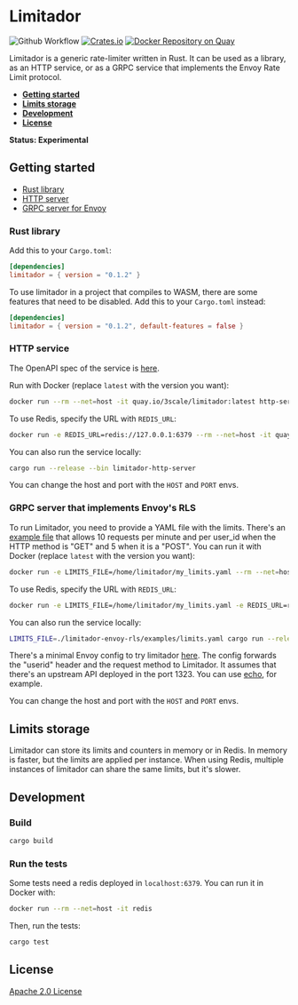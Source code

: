 # Limitador

![Github Workflow](https://github.com/3scale/limitador/workflows/Rust/badge.svg)
[![Crates.io](https://img.shields.io/crates/v/limitador)](https://crates.io/crates/limitador)
[![Docker Repository on Quay](https://quay.io/repository/3scale/limitador/status
"Docker Repository on Quay")](https://quay.io/repository/3scale/limitador)

Limitador is a generic rate-limiter written in Rust. It can be used as a
library, as an HTTP service, or as a GRPC service that implements the Envoy Rate
Limit protocol.

- [**Getting started**](#getting-started)
- [**Limits storage**](#limits-storage)
- [**Development**](#development)
- [**License**](#license)

**Status: Experimental**

## Getting started

- [Rust library](#rust-library)
- [HTTP server](#http-service)
- [GRPC server for Envoy](#grpc-server-that-implements-envoys-rls)

### Rust library

Add this to your `Cargo.toml`:
```toml
[dependencies]
limitador = { version = "0.1.2" }
```

To use limitador in a project that compiles to WASM, there are some features
that need to be disabled. Add this to your `Cargo.toml` instead:
```toml
[dependencies]
limitador = { version = "0.1.2", default-features = false }
```

### HTTP service

The OpenAPI spec of the service is
[here](limitador-http-server/docs/http_server_spec.json).

Run with Docker (replace `latest` with the version you want):
```bash
docker run --rm --net=host -it quay.io/3scale/limitador:latest http-server
```

To use Redis, specify the URL with `REDIS_URL`:
```bash
docker run -e REDIS_URL=redis://127.0.0.1:6379 --rm --net=host -it quay.io/3scale/limitador:latest http-server
```

You can also run the service locally:
```bash
cargo run --release --bin limitador-http-server
```

You can change the host and port with the `HOST` and `PORT` envs.

### GRPC server that implements Envoy's RLS

To run Limitador, you need to provide a YAML file with the limits. There's an
[example file](limitador-envoy-rls/examples/limits.yaml) that allows 10 requests
per minute and per user_id when the HTTP method is "GET" and 5 when it is a
"POST". You can run it with Docker (replace `latest` with the version you want):
```bash
docker run -e LIMITS_FILE=/home/limitador/my_limits.yaml --rm --net=host -it -v $(pwd)/examples/limits.yaml:/home/limitador/my_limits.yaml:ro quay.io/3scale/limitador:latest envoy-rls
```

To use Redis, specify the URL with `REDIS_URL`:
```bash
docker run -e LIMITS_FILE=/home/limitador/my_limits.yaml -e REDIS_URL=redis://127.0.0.1:6379 --rm --net=host -it -v $(pwd)/examples/limits.yaml:/home/limitador/my_limits.yaml:ro quay.io/3scale/limitador:latest envoy-rls
```

You can also run the service locally:
```bash
LIMITS_FILE=./limitador-envoy-rls/examples/limits.yaml cargo run --release --bin limitador-envoy-rls
```

There's a minimal Envoy config to try limitador
[here](limitador-envoy-rls/examples/envoy.yaml). The config forwards the
"userid" header and the request method to Limitador. It assumes that there's an
upstream API deployed in the port 1323. You can use
[echo](https://github.com/labstack/echo), for example.

You can change the host and port with the `HOST` and `PORT` envs.

## Limits storage

Limitador can store its limits and counters in memory or in Redis. In memory is
faster, but the limits are applied per instance. When using Redis, multiple
instances of limitador can share the same limits, but it's slower.


## Development

### Build

```bash
cargo build
```

### Run the tests

Some tests need a redis deployed in `localhost:6379`. You can run it in Docker with:
```bash
docker run --rm --net=host -it redis
```

Then, run the tests:

```bash
cargo test
```


## License

[Apache 2.0 License](LICENSE)
